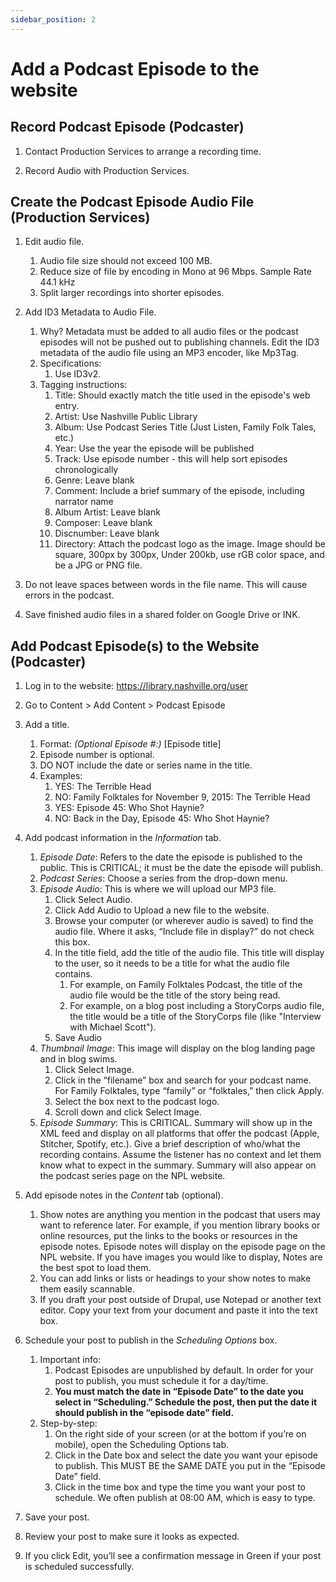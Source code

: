 ```yaml
---
sidebar_position: 2
---
```


# Add a Podcast Episode to the website

## Record Podcast Episode (Podcaster)

1. Contact Production Services to arrange a recording time.

1. Record Audio with Production Services.

## Create the Podcast Episode Audio File (Production Services)

1. Edit audio file.
   1. Audio file size should not exceed 100 MB.
   1. Reduce size of file by encoding in Mono at 96 Mbps. Sample Rate 44.1 kHz
   1. Split larger recordings into shorter episodes.

1. Add ID3 Metadata to Audio File.
   1. Why? Metadata must be added to all audio files or the podcast episodes will not be pushed out to publishing channels. Edit the ID3 metadata of the audio file using an MP3 encoder, like Mp3Tag.
   1. Specifications:
      1. Use ID3v2.
   1. Tagging instructions:
      1. Title: Should exactly match the title used in the episode's web entry.
      1. Artist: Use Nashville Public Library
      1. Album: Use Podcast Series Title (Just Listen, Family Folk Tales, etc.)
      1. Year: Use the year the episode will be published
      1. Track: Use episode number - this will help sort episodes chronologically
      1. Genre: Leave blank
      1. Comment: Include a brief summary of the episode, including narrator name
      1. Album Artist: Leave blank
      1. Composer: Leave blank
      1. Discnumber: Leave blank
      1. Directory: Attach the podcast logo as the image. Image should be square, 300px by 300px, Under 200kb, use rGB color space, and be a JPG or PNG file.
1. Do not leave spaces between words in the file name. This will cause errors in the podcast.

1. Save finished audio files in a shared folder on Google Drive or INK.

## Add Podcast Episode(s) to the Website (Podcaster)

1. Log in to the website: https://library.nashville.org/user

1. Go to Content > Add Content > Podcast Episode

1. Add a title.
   1. Format: *(Optional Episode #:)* [Episode title]
   1. Episode number is optional.
   1. DO NOT include the date or series name in the title.
   1. Examples:
      1. YES: The Terrible Head
      1. NO: Family Folktales for November 9, 2015: The Terrible Head
      1. YES: Episode 45: Who Shot Haynie?
      1. NO: Back in the Day, Episode 45: Who Shot Haynie?

1. Add podcast information in the *Information* tab.
   1. *Episode Date*: Refers to the date the episode is published to the public. This is CRITICAL; it must be the date the episode will publish.
   1. *Podcast Series*: Choose a series from the drop-down menu.
   1. *Episode Audio*: This is where we will upload our MP3 file.
      1. Click Select Audio.
      1. Click Add Audio to Upload a new file to the website.
      1. Browse your computer (or wherever audio is saved) to find the audio file. Where it asks, “Include file in display?” do not check this box.
      1. In the title field, add the title of the audio file. This title will display to the user, so it needs to be a title for what the audio file contains.
         1. For example, on Family Folktales Podcast, the title of the audio file would be the title of the story being read.
         1. For example, on a blog post including a StoryCorps audio file, the title would be a title of the StoryCorps file (like "Interview with Michael Scott").
      1. Save Audio
   1. *Thumbnail Image*: This image will display on the blog landing page and in blog swims.
      1. Click Select Image.
      1. Click in the “filename” box and search for your podcast name. For Family Folktales, type “family” or “folktales,” then click Apply.
      1. Select the box next to the podcast logo.
      1. Scroll down and click Select Image.
   1. *Episode Summary*: This is CRITICAL. Summary will show up in the XML feed and display on all platforms that offer the podcast (Apple, Stitcher, Spotify, etc.). Give a brief description of who/what the recording contains. Assume the listener has no context and let them know what to expect in the summary. Summary will also appear on the podcast series page on the NPL website.

1. Add episode notes in the *Content* tab (optional).
   1. Show notes are anything you mention in the podcast that users may want to reference later. For example, if you mention library books or online resources, put the links to the books or resources in the episode notes. Episode notes will display on the episode page on the NPL website. If you have images you would like to display, Notes are the best spot to load them.
   1. You can add links or lists or headings to your show notes to make them easily scannable.
   1. If you draft your post outside of Drupal, use Notepad or another text editor. Copy your text from your document and paste it into the text box.

1. Schedule your post to publish in the *Scheduling Options* box.
   1. Important info:
      1. Podcast Episodes are unpublished by default. In order for your post to publish, you must schedule it for a day/time.
      1. **You must match the date in “Episode Date” to the date you select in “Scheduling.” Schedule the post, then put the date it should publish in the “episode date” field.**
   1. Step-by-step:
      1. On the right side of your screen (or at the bottom if you’re on mobile), open the Scheduling Options tab.
      1. Click in the Date box and select the date you want your episode to publish. This MUST BE the SAME DATE you put in the “Episode Date” field.
      1. Click in the time box and type the time you want your post to schedule. We often publish at 08:00 AM, which is easy to type.

1. Save your post.

1. Review your post to make sure it looks as expected.

1. If you click Edit, you’ll see a confirmation message in Green if your post is scheduled successfully.
